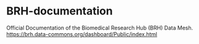 # BRH-documentation
Official Documentation of the Biomedical Research Hub (BRH) Data Mesh.
https://brh.data-commons.org/dashboard/Public/index.html
